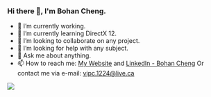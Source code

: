 ### Hi there 👋, I'm Bohan Cheng.

- 🔭 I’m currently working.
- 🌱 I’m currently learning DirectX 12.
- 👯 I’m looking to collaborate on any project.
- 🤔 I’m looking for help with any subject.
- 💬 Ask me about anything.
- 📫 How to reach me: [My Website](bohan-cheng.github.io) and [LinkedIn - Bohan Cheng](https://www.linkedin.com/in/bohan-cheng-025334149/) Or contact me via e-mail: vipc.1224@live.ca

<img src="https://github-readme-stats.vercel.app/api?username=Bohan-Cheng&&show_icons=true&title_color=ffffff&icon_color=bb2acf&text_color=daf7dc&bg_color=151515">
